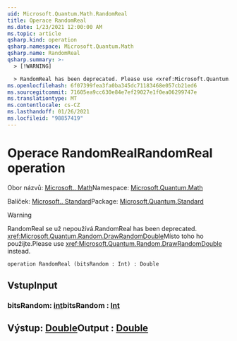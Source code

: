 ```yaml
---
uid: Microsoft.Quantum.Math.RandomReal
title: Operace RandomReal
ms.date: 1/23/2021 12:00:00 AM
ms.topic: article
qsharp.kind: operation
qsharp.namespace: Microsoft.Quantum.Math
qsharp.name: RandomReal
qsharp.summary: >-
  > [!WARNING]

  > RandomReal has been deprecated. Please use <xref:Microsoft.Quantum.Random.DrawRandomDouble> instead.
ms.openlocfilehash: 6f07399fea3fa0ba345dc71183468e057cb21ed6
ms.sourcegitcommit: 71605ea9cc630e84e7ef29027e1f0ea06299747e
ms.translationtype: MT
ms.contentlocale: cs-CZ
ms.lasthandoff: 01/26/2021
ms.locfileid: "98857419"
---
```

# <a name="randomreal-operation"></a><span data-ttu-id="21a82-102">Operace RandomReal</span><span class="sxs-lookup"><span data-stu-id="21a82-102">RandomReal operation</span></span>

<span data-ttu-id="21a82-103">Obor názvů: [Microsoft.. Math](xref:Microsoft.Quantum.Math)</span><span class="sxs-lookup"><span data-stu-id="21a82-103">Namespace: [Microsoft.Quantum.Math](xref:Microsoft.Quantum.Math)</span></span>

<span data-ttu-id="21a82-104">Balíček: [Microsoft.. Standard](https://nuget.org/packages/Microsoft.Quantum.Standard)</span><span class="sxs-lookup"><span data-stu-id="21a82-104">Package: [Microsoft.Quantum.Standard](https://nuget.org/packages/Microsoft.Quantum.Standard)</span></span>


> [!WARNING]
> <span data-ttu-id="21a82-105">RandomReal se už nepoužívá.</span><span class="sxs-lookup"><span data-stu-id="21a82-105">RandomReal has been deprecated.</span></span> <span data-ttu-id="21a82-106"><xref:Microsoft.Quantum.Random.DrawRandomDouble>Místo toho ho použijte.</span><span class="sxs-lookup"><span data-stu-id="21a82-106">Please use <xref:Microsoft.Quantum.Random.DrawRandomDouble> instead.</span></span>



```qsharp
operation RandomReal (bitsRandom : Int) : Double
```


## <a name="input"></a><span data-ttu-id="21a82-107">Vstup</span><span class="sxs-lookup"><span data-stu-id="21a82-107">Input</span></span>

### <a name="bitsrandom--int"></a><span data-ttu-id="21a82-108">bitsRandom: [int](xref:microsoft.quantum.lang-ref.int)</span><span class="sxs-lookup"><span data-stu-id="21a82-108">bitsRandom : [Int](xref:microsoft.quantum.lang-ref.int)</span></span>





## <a name="output--double"></a><span data-ttu-id="21a82-109">Výstup: [Double](xref:microsoft.quantum.lang-ref.double)</span><span class="sxs-lookup"><span data-stu-id="21a82-109">Output : [Double](xref:microsoft.quantum.lang-ref.double)</span></span>

